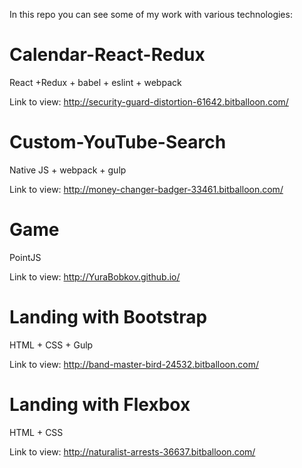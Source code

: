 In this repo you can see some of my work with various technologies:

# Calendar-React-Redux
React +Redux + babel + eslint + webpack

Link to view: http://security-guard-distortion-61642.bitballoon.com/

# Custom-YouTube-Search
Native JS + webpack + gulp

Link to view: http://money-changer-badger-33461.bitballoon.com/

# Game
PointJS

Link to view: http://YuraBobkov.github.io/

# Landing with Bootstrap
HTML + CSS + Gulp

Link to view: http://band-master-bird-24532.bitballoon.com/

# Landing with Flexbox
HTML + CSS

Link to view: http://naturalist-arrests-36637.bitballoon.com/